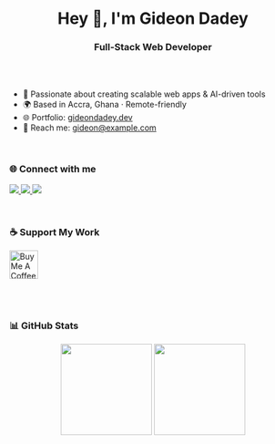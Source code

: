 <h1 align="center">Hey 👋, I'm Gideon Dadey</h1>
<h3 align="center">Full-Stack Web Developer</h3>
<br><br>

- 🎯 Passionate about creating scalable web apps & AI-driven tools  
- 🌍 Based in Accra, Ghana · Remote-friendly  
- 🌐 Portfolio: [gideondadey.dev](https://yourportfolio.com/)  
- 📧 Reach me: [gideon@example.com](mailto:gideon@example.com)  

<br>

<h3 align="left">🌐 Connect with me</h3>
<p align="left">
  <a href="https://linkedin.com/in/gideon-dadey-263128182" target="_blank">
    <img src="https://img.shields.io/badge/LinkedIn-0A66C2?style=for-the-badge&logo=linkedin&logoColor=white" />
  </a>
  <a href="https://twitter.com/cannymirah" target="_blank">
    <img src="https://img.shields.io/badge/Twitter-1DA1F2?style=for-the-badge&logo=twitter&logoColor=white" />
  </a>
  <a href="mailto:gideon@example.com" target="_blank">
    <img src="https://img.shields.io/badge/Email-D14836?style=for-the-badge&logo=gmail&logoColor=white" />
  </a>
</p>

<br>

<h3 align="left">☕ Support My Work</h3>
<a href="https://www.buymeacoffee.com/gideondadey" target="_blank">
  <img src="https://cdn.buymeacoffee.com/buttons/v2/default-yellow.png" alt="Buy Me A Coffee" height="50" />
</a>

<br><br>

<h3 align="left">📊 GitHub Stats</h3>
<p align="center">
  <img src="https://github-readme-stats.vercel.app/api?username=gideondadey22&show_icons=true&theme=tokyonight&hide_border=true&bg_color=0D1117&title_color=38C2FF&icon_color=38C2FF" height="160"/>
  <img src="https://github-readme-stats.vercel.app/api/top-langs?username=gideondadey22&layout=compact&theme=tokyonight&hide_border=true&bg_color=0D1117&title_color=38C2FF" height="160"/>
</p>

<!---
gideondadey22/gideondadey22 is a ✨ special ✨ repository because its `README.md` (this file) appears on your GitHub profile.
--->
